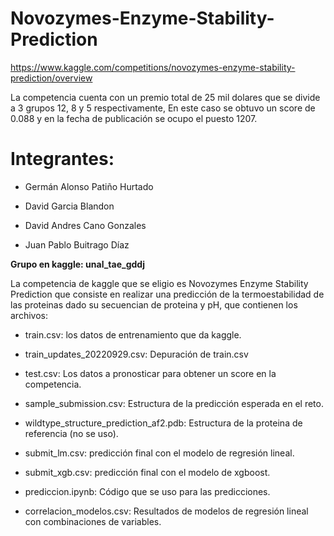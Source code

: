 # Novozymes-Enzyme-Stability-Prediction

https://www.kaggle.com/competitions/novozymes-enzyme-stability-prediction/overview 

La competencia cuenta con un premio total de 25 mil dolares que se divide a 3 grupos 12, 8  y 5 respectivamente, En este caso se obtuvo un score de 0.088 y en la fecha de publicación se ocupo el puesto 1207. 

# Integrantes:

* Germán Alonso Patiño Hurtado

* David Garcia Blandon

* David Andres Cano Gonzales

* Juan Pablo Buitrago Díaz 


__Grupo en kaggle: unal_tae_gddj__

La competencia de kaggle que se eligio es Novozymes Enzyme Stability Prediction que consiste en realizar una predicción  de la termoestabilidad de las proteinas dado su secuencian de proteina y pH, que contienen los archivos:

* train.csv: los datos de entrenamiento que da kaggle.

* train_updates_20220929.csv: Depuración de train.csv

* test.csv: Los datos a pronosticar para obtener un score en la competencia.

* sample_submission.csv: Estructura de la predicción esperada en el reto.

* wildtype_structure_prediction_af2.pdb: Estructura de la proteina de referencia (no se uso). 

* submit_lm.csv: predicción final con el modelo de regresión lineal.

* submit_xgb.csv: predicción final con el modelo de xgboost.

* prediccion.ipynb: Código que se uso para las predicciones.

* correlacion_modelos.csv: Resultados de modelos de regresión lineal con combinaciones de variables.



